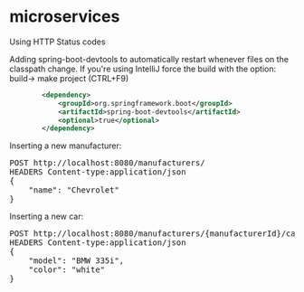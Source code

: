 # microservices

Using HTTP Status codes

Adding spring-boot-devtools to automatically restart whenever files on the classpath change. 
If you're using IntelliJ force the build with the option: build-> make project (CTRL+F9)  

```xml
        <dependency>
            <groupId>org.springframework.boot</groupId>
            <artifactId>spring-boot-devtools</artifactId>
            <optional>true</optional>
        </dependency>
```

Inserting a new manufacturer:

<pre>
POST http://localhost:8080/manufacturers/
HEADERS Content-type:application/json 
{
    "name": "Chevrolet"
}
</pre>

Inserting a new car:

<pre>
POST http://localhost:8080/manufacturers/{manufacturerId}/cars
HEADERS Content-type:application/json 
{
    "model": "BMW 335i",
    "color": "white"
}
</pre>
